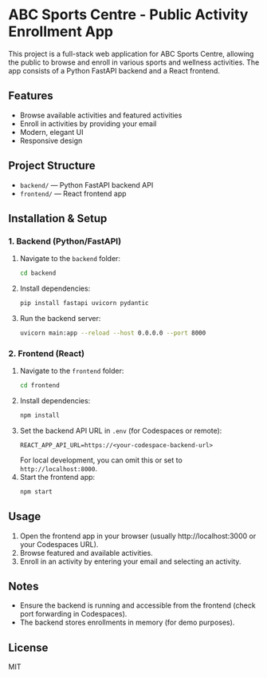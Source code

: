 
# ABC Sports Centre - Public Activity Enrollment App

This project is a full-stack web application for ABC Sports Centre, allowing the public to browse and enroll in various sports and wellness activities. The app consists of a Python FastAPI backend and a React frontend.

## Features
- Browse available activities and featured activities
- Enroll in activities by providing your email
- Modern, elegant UI
- Responsive design

## Project Structure

- `backend/` — Python FastAPI backend API
- `frontend/` — React frontend app

## Installation & Setup

### 1. Backend (Python/FastAPI)

1. Navigate to the `backend` folder:
   ```bash
   cd backend
   ```
2. Install dependencies:
   ```bash
   pip install fastapi uvicorn pydantic
   ```
3. Run the backend server:
   ```bash
   uvicorn main:app --reload --host 0.0.0.0 --port 8000
   ```

### 2. Frontend (React)

1. Navigate to the `frontend` folder:
   ```bash
   cd frontend
   ```
2. Install dependencies:
   ```bash
   npm install
   ```
3. Set the backend API URL in `.env` (for Codespaces or remote):
   ```env
   REACT_APP_API_URL=https://<your-codespace-backend-url>
   ```
   For local development, you can omit this or set to `http://localhost:8000`.
4. Start the frontend app:
   ```bash
   npm start
   ```

## Usage

1. Open the frontend app in your browser (usually http://localhost:3000 or your Codespaces URL).
2. Browse featured and available activities.
3. Enroll in an activity by entering your email and selecting an activity.

## Notes
- Ensure the backend is running and accessible from the frontend (check port forwarding in Codespaces).
- The backend stores enrollments in memory (for demo purposes).

## License
MIT
